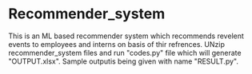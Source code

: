 # Recommender_system
This is an ML based recommender system which recommends revelent events to employees and interns on basis of thir refrences.
UNzip recommender_system files and run "codes.py" file which will generate "OUTPUT.xlsx".
Sample outputis being given with name "RESULT.py".
